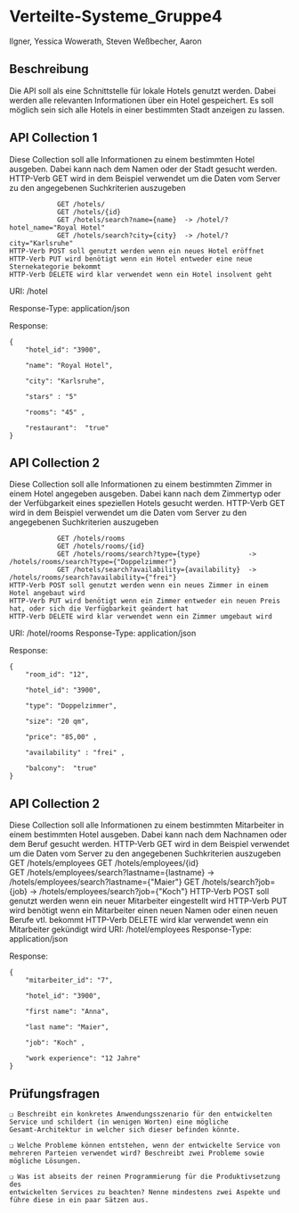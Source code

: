 # Verteilte-Systeme_Gruppe4

Ilgner, Yessica
Wowerath, Steven
Weßbecher, Aaron

## Beschreibung

Die API soll als eine Schnittstelle für lokale Hotels genutzt werden. Dabei werden alle relevanten Informationen über ein Hotel gespeichert. 
Es soll möglich sein sich alle Hotels in einer bestimmten Stadt anzeigen zu lassen. 


## API Collection 1
Diese Collection soll alle Informationen zu einem bestimmten Hotel ausgeben. Dabei kann nach dem Namen oder der Stadt gesucht werden.
HTTP-Verb GET wird in dem Beispiel verwendet um die Daten vom Server zu den angegebenen Suchkriterien auszugeben 
``` 
            GET /hotels/
            GET /hotels/{id}
            GET /hotels/search?name={name}  -> /hotel/?hotel_name="Royal Hotel"
            GET /hotels/search?city={city}  -> /hotel/?city="Karlsruhe"
HTTP-Verb POST soll genutzt werden wenn ein neues Hotel eröffnet 
HTTP-Verb PUT wird benötigt wenn ein Hotel entweder eine neue Sternekategorie bekommt
HTTP-Verb DELETE wird klar verwendet wenn ein Hotel insolvent geht
``` 

URI:
		/hotel	

Response-Type: 	application/json

Response:

```  
{
    "hotel_id": "3900",
    
    "name": "Royal Hotel",
    
    "city": "Karlsruhe",

    "stars" : "5"
    
    "rooms": "45" ,
    
    "restaurant":  "true"
}
``` 

## API Collection 2
Diese Collection soll alle Informationen zu einem bestimmten Zimmer in einem Hotel angegeben ausgeben. Dabei kann nach dem Zimmertyp oder der Verfübgarkeit eines speziellen Hotels gesucht werden.
HTTP-Verb GET wird in dem Beispiel verwendet um die Daten vom Server zu den angegebenen Suchkriterien auszugeben
``` 
            GET /hotels/rooms
            GET /hotels/rooms/{id}                   
            GET /hotels/rooms/search?type={type}            -> /hotels/rooms/search?type={"Doppelzimmer"}
            GET /hotels/search?availability={availability}  -> /hotels/rooms/search?availability={"frei"}
HTTP-Verb POST soll genutzt werden wenn ein neues Zimmer in einem Hotel angebaut wird 
HTTP-Verb PUT wird benötigt wenn ein Zimmer entweder ein neuen Preis hat, oder sich die Verfügbarkeit geändert hat 
HTTP-Verb DELETE wird klar verwendet wenn ein Zimmer umgebaut wird
``` 

URI:
		/hotel/rooms
Response-Type: 	application/json

Response:

```  
{
    "room_id": "12",

    "hotel_id": "3900",
    
    "type": "Doppelzimmer",
    
    "size": "20 qm",
    
    "price": "85,00" ,

    "availability" : "frei" ,

    "balcony":  "true" 
}
```  

## API Collection 2
Diese Collection soll alle Informationen zu einem bestimmten Mitarbeiter in einem bestimmten Hotel ausgeben. Dabei kann nach dem Nachnamen oder dem Beruf gesucht werden.
HTTP-Verb GET wird in dem Beispiel verwendet um die Daten vom Server zu den angegebenen Suchkriterien auszugeben 
            GET /hotels/employees
            GET /hotels/employees/{id}                   
            GET /hotels/employees/search?lastname={lastname}            -> /hotels/employees/search?lastname={"Maier"}
            GET /hotels/search?job={job}                                -> /hotels/employees/search?job={"Koch"}
HTTP-Verb POST soll genutzt werden wenn ein neuer Mitarbeiter eingestellt wird 
HTTP-Verb PUT wird benötigt wenn ein Mitarbeiter einen neuen Namen oder einen neuen Berufe vtl. bekommt
HTTP-Verb DELETE wird klar verwendet wenn ein Mitarbeiter gekündigt wird
URI:
		/hotel/employees
Response-Type: 	application/json

Response:

```  
{
    "mitarbeiter_id": "7",

    "hotel_id": "3900",
    
    "first name": "Anna",
    
    "last name": "Maier",
    
    "job": "Koch" ,

    "work experience": "12 Jahre"   
}
```    

## Prüfungsfragen
``` 
❏ Beschreibt ein konkretes Anwendungsszenario für den entwickelten
Service und schildert (in wenigen Worten) eine mögliche
Gesamt-Architektur in welcher sich dieser befinden könnte.
``` 
``` 
❏ Welche Probleme können entstehen, wenn der entwickelte Service von
mehreren Parteien verwendet wird? Beschreibt zwei Probleme sowie
mögliche Lösungen.
``` 
```
❏ Was ist abseits der reinen Programmierung für die Produktivsetzung des
entwickelten Services zu beachten? Nenne mindestens zwei Aspekte und
führe diese in ein paar Sätzen aus.
```
